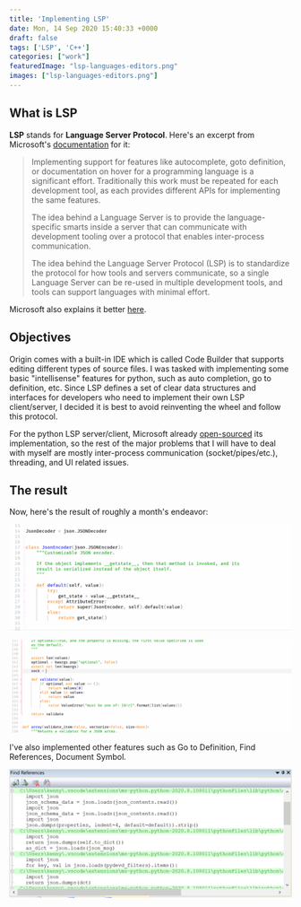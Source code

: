 ```yaml
---
title: 'Implementing LSP'
date: Mon, 14 Sep 2020 15:40:33 +0000
draft: false
tags: ['LSP', 'C++']
categories: ["work"]
featuredImage: "lsp-languages-editors.png"
images: ["lsp-languages-editors.png"]
---
```


## What is LSP

**LSP** stands for **Language Server Protocol**. Here's an excerpt from Microsoft's [documentation](https://microsoft.github.io/language-server-protocol/overviews/lsp/overview/) for it:

> Implementing support for features like autocomplete, goto definition, or documentation on hover for a programming language is a significant effort. Traditionally this work must be repeated for each development tool, as each provides different APIs for implementing the same features.
> 
> The idea behind a Language Server is to provide the language-specific smarts inside a server that can communicate with development tooling over a protocol that enables inter-process communication.
> 
> The idea behind the Language Server Protocol (LSP) is to standardize the protocol for how tools and servers communicate, so a single Language Server can be re-used in multiple development tools, and tools can support languages with minimal effort.

Microsoft also explains it better [here](https://code.visualstudio.com/api/language-extensions/language-server-extension-guide).

## Objectives

Origin comes with a built-in IDE which is called Code Builder that supports editing different types of source files. I was tasked with implementing some basic "intellisense" features for python, such as auto completion, go to definition, etc. Since LSP defines a set of clear data structures and interfaces for developers who need to implement their own LSP client/server, I decided it is best to avoid reinventing the wheel and follow this protocol.

For the python LSP server/client, Microsoft already [open-sourced](https://github.com/Microsoft/python-language-server) its implementation, so the rest of the major problems that I will have to deal with myself are mostly inter-process communication (socket/pipes/etc.), threading, and UI related issues.


## The result
Now, here's the result of roughly a month's endeavor:

![Hover](hover.gif "Text tip when hovering on a symbol")

![Completion](completion.gif "Auto completion")

I've also implemented other features such as Go to Definition, Find References, Document Symbol.

![findref](findref.png)